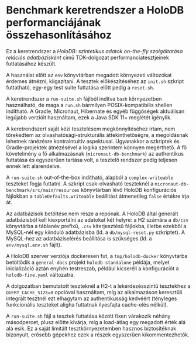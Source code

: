 # Benchmark keretrendszer a HoloDB performanciájának összehasonlításához

Ez a keretrendszer a *HoloDB: szintetikus adatok on-the-fly szolgáltatása relációs adatbázisként*
című TDK-dolgozat performanciatesztjeinek futtatásához készült.

A használat előtt az `env` könyvtárban megadott környezeti változókat érdemes átnézni, kiigazítani.
A tesztek előkészítéséhez az `init.sh` szkript futtatható,
egy-egy test suite futtatása előtt pedig a `reset.sh`.

A keretrendszer a `run-suite.sh` fájlból indítva `bash` környezetben használható,
de maga a `run.sh` bármilyen POSIX-kompatibilis shellen indítható.
A Gradle, Micronaut, Hibernate és egyéb függőségek aktuálisan legújabb verzióit használtam,
ezek a Java SDK 11+ meglétét igénylik.

A keretrendszert saját kézi tesztelésem megkönnyítéséhez írtam,
nem törekedtem az olvashatósági-strukturális áttekinthetőségre,
a megoldásnak lehetnek ránézésre kontraintuitív aspektusai.
Ugyanakkor a szkriptek és Gradle-projektek átnézésével a logika szerintem könnyen megérthető.
A fő követelmény a fő alkalmazásnak (`micronaut-db-benchmark`)
az authentikus futtatása és egyszerűen tartása volt,
a tesztelő rendszer pedig teljesen ennek lett alárendelve.

A `run-suite.sh` out-of-the-box indítható,
alapból a `complex-writeable` teszteket fogja futtatni.
A szkript csak-olvasható teszteknél a `micronaut-db-benchmark/src/main/resources`
könyvtárban lévő HoloDB konfigurációs fájlokban a `tableDefaults.writeable` beállítást
átmenetileg `false` értékre írja át.

Az adatbázisok betöltése nem része a repónak.
A HoloDB által generált adatbázisból kell kiexportálni az adatokat két helyre:
a H2 számára a `db/csv` könyvtárba a táblanév prefixű, `.csv` kiterjesztésű fájlokba,
illetbe ezekből a MySQL-nél egy kiinduló adatbázisba (ld. a `db/mysql-reset.py` szkriptet).
A MySQL-hez az adatbáziselérés beállítása is szükséges (ld. a `env/mysql.env.sh` fájlt).

A HoloDB szerver verziója dockeresen fut,
a `tmp/holodb-docker` könyvtárba betöltődik a `general-docs` projekt `holodb-standalone` példája,
melyet inicializáció aztán enyhén testreszab,
például kicseréli a konfigurációt a `holodb-fine.yaml` változatra.

A dolgozatban bemutatott teszteknél a H2-t a lekérdezésszintű tesztekhez
a `QUERY_CACHE_SIZE=0` opcióval használtam,
míg az alkalmazáson keresztüli integrált tesztnél ezt elhagytam
az authentikusság kedvéért
(tényleges funkcionális teszteket aligha futtatnak ilyesfajta cache-elés nélkül).

A `run-suite.sh` fájl a tesztek futtatása között fixen várakozik néhány másodpercet,
plusz előtte kivárja, míg a load-átlag egy megadott érték alá alá esik.
Ez a saját limitált tesztkörnyezetemben hasznos biztosítéknak bizonyult,
erősebb gépekhez ezek a részek egyszerűen kikommentezhetők.

